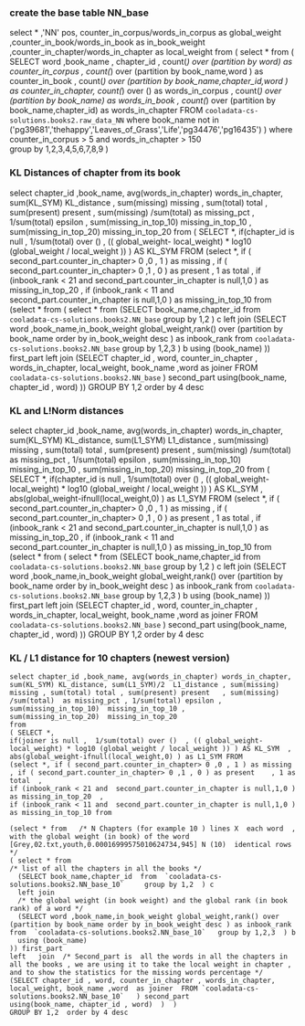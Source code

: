 ### create the base table NN_base ###
select * ,'NN' pos,  counter_in_corpus/words_in_corpus as global_weight ,counter_in_book/words_in_book as in_book_weight  ,counter_in_chapter/words_in_chapter as local_weight    from 
( select *  from 
( SELECT word ,book_name , chapter_id , 
count(*) over (partition by word) as counter_in_corpus , 
count(*) over (partition by book_name,word ) as counter_in_book , 
count(*) over (partition by book_name,chapter_id,word ) as counter_in_chapter, 
count(*) over () as words_in_corpus , 
count(*) over (partition by book_name) as words_in_book , 
count(*) over (partition by book_name,chapter_id) as words_in_chapter 
FROM `cooladata-cs-solutions.books2.raw_data_NN`   where book_name  not in ('pg39681','thehappy','Leaves_of_Grass','Life','pg34476','pg16435')   ) 
where counter_in_corpus > 5  and words_in_chapter > 150   
group by 1,2,3,4,5,6,7,8,9 ) 

### KL Distances of chapter from its book ###

select chapter_id ,book_name, avg(words_in_chapter) words_in_chapter, sum(KL_SYM) KL_distance , sum(missing) missing , sum(total) total , sum(present) present   , sum(missing) /sum(total)  as missing_pct , 1/sum(total) epsilon , 
sum(missing_in_top_10)  missing_in_top_10 , 
sum(missing_in_top_20)  missing_in_top_20    from
( SELECT *,
if(chapter_id is null ,  1/sum(total) over ()  , (( global_weight- local_weight) * log10 (global_weight / local_weight )) ) AS KL_SYM FROM 
(select *, if ( second_part.counter_in_chapter> 0 ,0 , 1 ) as missing   , if ( second_part.counter_in_chapter> 0 ,1 , 0 ) as present    , 1 as total  ,
if (inbook_rank < 21 and  second_part.counter_in_chapter is null,1,0 )  as missing_in_top_20  , 
if (inbook_rank < 11 and  second_part.counter_in_chapter is null,1,0 )  as missing_in_top_10 from 
(select * from 
( select * from 
  (SELECT book_name,chapter_id  from  `cooladata-cs-solutions.books2.NN_base`   group by 1,2  ) c
  left join 
  (SELECT word ,book_name,in_book_weight global_weight,rank() over (partition by book_name order by in_book_weight desc ) as inbook_rank   from  `cooladata-cs-solutions.books2.NN_base`   group by 1,2,3  ) b
  using (book_name) 
)) first_part 
left   join
(SELECT chapter_id , word, counter_in_chapter , words_in_chapter, local_weight, book_name ,word  as joiner  FROM `cooladata-cs-solutions.books2.NN_base`   ) second_part 
using(book_name, chapter_id , word)    ))
GROUP BY 1,2  order by 4 desc 

### KL and L!Norm distances ### 
select chapter_id ,book_name, avg(words_in_chapter) words_in_chapter, sum(KL_SYM) KL_distance, sum(L1_SYM) L1_distance , sum(missing) missing , sum(total) total , sum(present) present   , sum(missing) /sum(total)  as missing_pct , 1/sum(total) epsilon , 
sum(missing_in_top_10)  missing_in_top_10 , 
sum(missing_in_top_20)  missing_in_top_20    from
( SELECT *,
if(chapter_id is null ,  1/sum(total) over ()  , (( global_weight- local_weight) * log10 (global_weight / local_weight )) ) AS KL_SYM  , abs(global_weight-ifnull(local_weight,0) ) as L1_SYM FROM 
(select *, if ( second_part.counter_in_chapter> 0 ,0 , 1 ) as missing   , if ( second_part.counter_in_chapter> 0 ,1 , 0 ) as present    , 1 as total  ,
if (inbook_rank < 21 and  second_part.counter_in_chapter is null,1,0 )  as missing_in_top_20  , 
if (inbook_rank < 11 and  second_part.counter_in_chapter is null,1,0 )  as missing_in_top_10 from 
(select * from 
( select * from 
  (SELECT book_name,chapter_id  from  `cooladata-cs-solutions.books2.NN_base`   group by 1,2  ) c
  left join 
  (SELECT word ,book_name,in_book_weight global_weight,rank() over (partition by book_name order by in_book_weight desc ) as inbook_rank   from  `cooladata-cs-solutions.books2.NN_base`   group by 1,2,3  ) b
  using (book_name) 
)) first_part 
left   join
(SELECT chapter_id , word, counter_in_chapter , words_in_chapter, local_weight, book_name ,word  as joiner  FROM `cooladata-cs-solutions.books2.NN_base`   ) second_part 
using(book_name, chapter_id , word)    ))
GROUP BY 1,2  order by 4 desc

### KL / L1 distance for 10 chapters (newest version) ###
```
select chapter_id ,book_name, avg(words_in_chapter) words_in_chapter, sum(KL_SYM) KL_distance, sum(L1_SYM)/2  L1_distance , sum(missing) missing , sum(total) total , sum(present) present   , sum(missing) /sum(total)  as missing_pct , 1/sum(total) epsilon , 
sum(missing_in_top_10)  missing_in_top_10 , 
sum(missing_in_top_20)  missing_in_top_20    
from
( SELECT *, 
if(joiner is null ,  1/sum(total) over ()  , (( global_weight- local_weight) * log10 (global_weight / local_weight )) ) AS KL_SYM  , abs(global_weight-ifnull(local_weight,0) ) as L1_SYM FROM 
(select *, if ( second_part.counter_in_chapter> 0 ,0 , 1 ) as missing   , if ( second_part.counter_in_chapter> 0 ,1 , 0 ) as present    , 1 as total  ,
if (inbook_rank < 21 and  second_part.counter_in_chapter is null,1,0 )  as missing_in_top_20  , 
if (inbook_rank < 11 and  second_part.counter_in_chapter is null,1,0 )  as missing_in_top_10 from 

(select * from   /* N Chapters (for example 10 ) lines X  each word  , with the global weight (in book) of the word  [Grey,02.txt,youth,0.00016999575010624734,945] N (10)  identical rows 	*/ 
( select * from 
/* list of all the chapters in all the books */ 
  (SELECT book_name,chapter_id  from  `cooladata-cs-solutions.books2.NN_base_10`     group by 1,2  ) c
  left join 
  /* the global weight (in book weight) and the global rank (in book rank) of a word */ 
  (SELECT word ,book_name,in_book_weight global_weight,rank() over (partition by book_name order by in_book_weight desc ) as inbook_rank   from  `cooladata-cs-solutions.books2.NN_base_10`   group by 1,2,3  ) b 
  using (book_name) 
)) first_part 
left   join  /* Second_part is  all the words in all the chapters in all the books , we are using it to take the local weight in chapter , and to show the statistics for the missing words percentage */ 
(SELECT chapter_id , word, counter_in_chapter , words_in_chapter, local_weight, book_name ,word  as joiner  FROM `cooladata-cs-solutions.books2.NN_base_10`   ) second_part 
using(book_name, chapter_id , word)  )  ) 
GROUP BY 1,2  order by 4 desc
```

